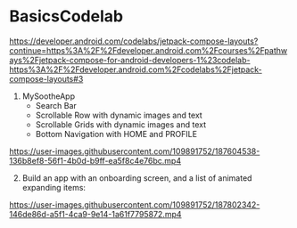 # BasicsCodelab
https://developer.android.com/codelabs/jetpack-compose-layouts?continue=https%3A%2F%2Fdeveloper.android.com%2Fcourses%2Fpathways%2Fjetpack-compose-for-android-developers-1%23codelab-https%3A%2F%2Fdeveloper.android.com%2Fcodelabs%2Fjetpack-compose-layouts#3
1. MySootheApp
   - Search Bar
   - Scrollable Row with dynamic images and text
   - Scrollable Grids with dynamic images and text
   - Bottom Navigation with HOME and PROFILE
   

https://user-images.githubusercontent.com/109891752/187604538-136b8ef8-56f1-4b0d-b9ff-ea5f8c4e76bc.mp4



2. Build an app with an onboarding screen, and a list of animated expanding items:


https://user-images.githubusercontent.com/109891752/187802342-146de86d-a5f1-4ca9-9e14-1a61f7795872.mp4

